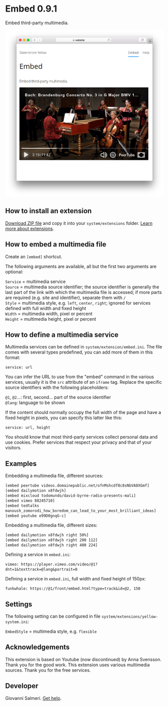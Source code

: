 # Embed 0.9.1

Embed third-party multimedia.

<p align="center"><img src="SCREENSHOT.png" alt="Screenshot"></p>

## How to install an extension

[Download ZIP file](https://github.com/GiovanniSalmeri/yellow-embed/archive/refs/heads/main.zip) and copy it into your `system/extensions` folder. [Learn more about extensions](https://github.com/annaesvensson/yellow-update).

## How to embed a multimedia file

Create an `[embed]` shortcut. 

The following arguments are available, all but the first two arguments are optional:
 
`Service` = multimedia service  
`Source` = multimedia source identifier; the source identifier is generally the last part of the link with which the multimedia file is accessed; if more parts are required (e.g. site and identifier), separate them with `/`  
`Style` = multimedia style, e.g. `left`, `center`, `right`; ignored for services defined with full width and fixed height  
`Width` = multimedia width, pixel or percent  
`Height` = multimedia height, pixel or percent  

## How to define a multimedia service

Multimedia services can be defined in `system/extension/embed.ini`. The file comes with several types predefined, you can add more of them in this format:

    service: url

You can infer the URL to use from the "embed" command in the various services, usually it is the `src` attribute of an `iframe` tag. Replace the specific source identifiers with the following placeholders:

`@1`, `@2`...: first, second... part of the source identifier  
`@lang`: language to be shown  

If the content should normally occupy the full width of the page and have a fixed height in pixels, you can specify this latter like this:

    service: url, height

You should know that most third-party services collect personal data and use cookies. Prefer services that respect your privacy and that of your visitors.

## Examples

Embedding a multimedia file, different sources:

    [embed peertube videos.domainepublic.net/ofnMshcdf8c8sNbVA8XGmf]
    [embed dailymotion x8fdwjh]
    [embed mixcloud todomundo/david-byrne-radio-presents-mali]
    [embed vimeo 88245710]
    [embed tedtalks manoush_zomorodi_how_boredom_can_lead_to_your_most_brilliant_ideas]
    [embed youtube e99D0gnqG-c]

Embedding a multimedia file, different sizes:

    [embed dailymotion x8fdwjh right 50%]
    [embed dailymotion x8fdwjh right 200 112]
    [embed dailymotion x8fdwjh right 400 224]

Defining a service in `embed.ini`:

    vimeo: https://player.vimeo.com/video/@1?dnt=1&texttrack=@lang&portrait=0

Defining a service in `embed.ini`, full width and fixed height of 150px:

    funkwhale: https://@1/front/embed.html?type=track&id=@2, 150

## Settings

The following setting can be configured in file `system/extensions/yellow-system.ini`:

`EmbedStyle` = multimedia style, e.g. `flexible`  

## Acknowledgements

This extension is based on Youtube (now discontinued) by Anna Svensson. Thank you for the good work. This extension uses various multimedia sources. Thank you for the free services.

## Developer

Giovanni Salmeri. [Get help](https://datenstrom.se/yellow/help/).
